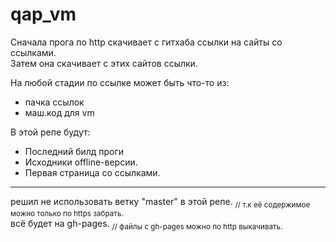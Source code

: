 # qap_vm
Сначала прога по http скачивает с гитхаба ссылки на сайты со ссылками.  
Затем она скачивает с этих сайтов ссылки.

На любой стадии по ссылке может быть что-то из:
 * пачка ссылок
 * маш.код для vm  

В этой репе будут:
 * Последний билд проги
 * Исходники offline-версии.
 * Первая страница со ссылками.

---
решил не использовать ветку "master" в этой репе. <sub>// т.к её содержимое можно только по https забрать.</sub>  
всё будет на gh-pages. <sub>// файлы с gh-pages можно по http выкачивать.</sub>
